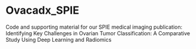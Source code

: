 # Ovacadx_SPIE
Code and supporting material for our SPIE medical imaging publication: Identifying Key Challenges in Ovarian Tumor Classification: A Comparative Study Using Deep Learning and Radiomics
